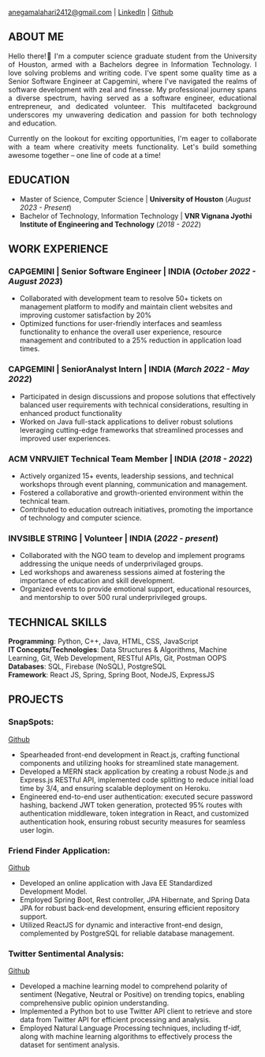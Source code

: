 anegamalahari2412@gmail.com | [LinkedIn](https://www.linkedin.com/in/lahari-anegama-a9a583192/) | [Github](https://github.com/laharianegama)

## ABOUT ME
<p style='text-align: justify;'> Hello there!👋 I'm a computer science graduate student from the University of Houston, armed with a Bachelors degree in Information Technology. I love solving problems and writing code. I've spent some quality time as a Senior Software Engineer at Capgemini, where I've navigated the realms of software development with zeal and finesse.  My professional journey spans a diverse spectrum, having served as a software engineer, educational entrepreneur, and dedicated volunteer. This multifaceted background underscores my unwavering dedication and passion for both technology and education.</p>

<p style='text-align: justify;'> Currently on the lookout for exciting opportunities, I'm eager to collaborate with a team where creativity meets functionality. Let's build something awesome together – one line of code at a time! </p>


## EDUCATION
 - Master of Science, Computer Science  | **University of Houston** (_August 2023 - Present_)			       		
 - Bachelor of Technology, Information Technology	| **VNR Vignana Jyothi Institute of Engineering and Technology** (_2018 - 2022_)

## WORK EXPERIENCE
### CAPGEMINI | Senior Software Engineer | INDIA (_October 2022 - August 2023_)
 - Collaborated with development team to resolve 50+ tickets on management platform to modify and maintain client websites and improving customer satisfaction by 20%
 - Optimized functions for user-friendly interfaces and seamless functionality to enhance the overall user experience, resource management and contributed to a 25% 
 reduction in application load times.</p>

### CAPGEMINI | SeniorAnalyst Intern | INDIA (_March 2022 - May 2022_)
- Participated in design discussions and propose solutions that effectively balanced user requirements with technical considerations, resulting in enhanced product functionality
- Worked on Java full-stack applications to deliver robust solutions leveraging cutting-edge frameworks that streamlined processes and improved user experiences.

### ACM VNRVJIET Technical Team Member | INDIA (_2018 - 2022_)
 - Actively organized 15+ events, leadership sessions, and technical workshops through event planning, communication and management.
 - Fostered a collaborative and growth-oriented environment within the technical team.
 - Contributed to education outreach initiatives, promoting the importance of technology and computer science.

### INVSIBLE STRING | Volunteer | INDIA (_2022 - present_)
- Collaborated with the NGO team to develop and implement programs addressing the unique needs of underprivilaged groups.
- Led workshops and awareness sessions aimed at fostering the importance of education and skill development.
- Organized events to provide emotional support, educational resources, and mentorship to over 500 rural underprivileged groups.

## TECHNICAL SKILLS
**Programming**: Python, C++, Java, HTML, CSS, JavaScript  <br>
**IT Concepts/Technologies**: Data Structures & Algorithms, Machine Learning, Git, Web Development, RESTful APIs, Git, Postman OOPS <br>
**Databases**: SQL, Firebase (NoSQL), PostgreSQL <br>
**Framework**: React JS, Spring, Spring Boot, NodeJS, ExpressJS

## PROJECTS
### SnapSpots:
[Github](https://github.com/laharianegama/MERNAPPLICATION)
- Spearheaded front-end development in React.js, crafting functional components and utilizing hooks for streamlined state management.
- Developed a MERN stack application by creating a robust Node.js and Express.js RESTful API, implemented code splitting to reduce initial load time by 3/4, and ensuring scalable deployment on Heroku.
-	Engineered end-to-end user authentication: executed secure password hashing, backend JWT token generation, protected 95% routes with authentication middleware, token integration in React, and customized authentication hook, ensuring robust security measures for seamless user login.

### Friend Finder Application:
[Github](https://github.com/laharianegama/friendfinder)
- Developed an online application with Java EE Standardized Development Model.
- Employed Spring Boot, Rest controller, JPA Hibernate, and Spring Data JPA for robust back-end development, ensuring efficient repository support.
- Utilized ReactJS for dynamic and interactive front-end design, complemented by PostgreSQL for reliable database management.

### Twitter Sentimental Analysis:
[Github](https://github.com/laharianegama/Sentimental-Analysis)
- Developed a machine learning model to comprehend polarity of sentiment (Negative, Neutral or Positive)  on trending topics, enabling comprehensive public opinion understanding.
- Implemented a Python bot to use Twitter API client to retrieve and store data from Twitter API for efficient processing and analysis.
- Employed Natural Language Processing techniques, including tf-idf, along with machine learning algorithms to effectively process the dataset for sentiment 
  analysis.






